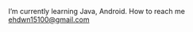 I’m currently learning Java, Android.
How to reach me ehdwn15100@gmail.com

<!---
yn15/yn15 is a ✨ special ✨ repository because its `README.md` (this file) appears on your GitHub profile.
You can click the Preview link to take a look at your changes.
--->
